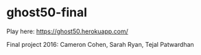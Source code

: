 # ghost50-final
Play here: https://ghost50.herokuapp.com/

Final project 2016: Cameron Cohen, Sarah Ryan, Tejal Patwardhan
